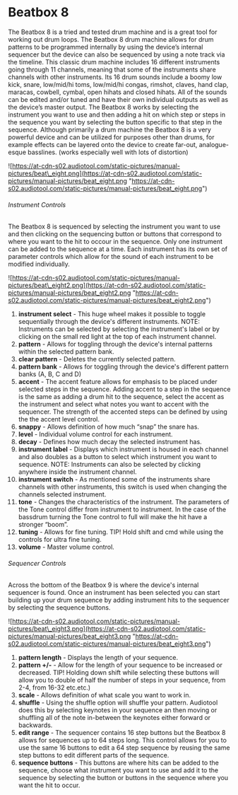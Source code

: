 # Beatbox 8

The Beatbox 8 is a tried and tested drum machine and is a great tool for
working out drum loops. The Beatbox 8 drum machine allows for drum
patterns to be programmed internally by using the device’s internal
sequencer but the device can also be sequenced by using a note track via
the timeline. This classic drum machine includes 16 different
instruments going through 11 channels, meaning that some of the
instruments share channels with other instruments. Its 16 drum sounds
include a boomy low kick, snare, low/mid/hi toms, low/mid/hi congas,
rimshot, claves, hand clap, maracas, cowbell, cymbal, open hihats and
closed hihats. All of the sounds can be edited and/or tuned and have
their own individual outputs as well as the device’s master output. The
Beatbox 8 works by selecting the instrument you want to use and then
adding a hit on which step or steps in the sequence you want by
selecting the button specific to that step in the sequence. Although
primarily a drum machine the Beatbox 8 is a very powerful device and can
be utilized for purposes other than drums, for example effects can be
layered onto the device to create far-out, analogue-esque basslines.
(works especially well with lots of distortion)

![https://at-cdn-s02.audiotool.com/static-pictures/manual-pictures/beat\_eight.png](https://at-cdn-s02.audiotool.com/static-pictures/manual-pictures/beat_eight.png
"https://at-cdn-s02.audiotool.com/static-pictures/manual-pictures/beat_eight.png")

###### Instrument Controls

The Beatbox 8 is sequenced by selecting the instrument you want to use
and then clicking on the sequencing button or buttons that correspond to
where you want to the hit to occour in the sequence. Only one instrument
can be added to the sequence at a time. Each instrument has its own set
of parameter controls which allow for the sound of each instrument to be
modified individually.

![https://at-cdn-s02.audiotool.com/static-pictures/manual-pictures/beat\_eight2.png](https://at-cdn-s02.audiotool.com/static-pictures/manual-pictures/beat_eight2.png
"https://at-cdn-s02.audiotool.com/static-pictures/manual-pictures/beat_eight2.png")

1.  **instrument select** - This huge wheel makes it possible to toggle
    sequentially through the device's different instruments. NOTE:
    Instruments can be selected by selecting the instrument's label or
    by clicking on the small red light at the top of each instrument
    channel.
2.  **pattern** - Allows for toggling through the device's internal
    patterns within the selected pattern bank.
3.  **clear pattern** - Deletes the currently selected pattern.
4.  **pattern bank** - Allows for toggling through the device's
    different pattern banks (A, B, C and D)
5.  **accent** - The accent feature allows for emphasis to be placed
    under selected steps in the sequence. Adding accent to a step in the
    sequence is the same as adding a drum hit to the sequence, select
    the accent as the instrument and select what notes you want to
    accent with the sequencer. The strength of the accented steps can be
    defined by using the the accent level control.
6.  **snappy** - Allows definition of how much “snap” the snare has.
7.  **level** - Individual volume control for each instrument.
8.  **decay** - Defines how much decay the selected instrument has.
9.  **instrument label** - Displays which instrument is housed in each
    channel and also doubles as a button to select which instrument you
    want to sequence. NOTE: Instruments can also be selected by clicking
    anywhere inside the instrument channel.
10. **instrument switch** - As mentioned some of the instruments share
    channels with other instruments, this switch is used when changing
    the channels selected instrument.
11. **tone** - Changes the characteristics of the instrument. The
    parameters of the Tone control differ from instrument to instrument.
    In the case of the bassdrum turning the Tone control to full will
    make the hit have a stronger “boom”.
12. **tuning** - Allows for fine tuning. TIP\! Hold shift and cmd while
    using the controls for ultra fine tuning.
13. **volume** - Master volume control.

###### Sequencer Controls

Across the bottom of the Beatbox 9 is where the device's internal
sequencer is found. Once an instrument has been selected you can start
building up your drum sequence by adding instrument hits to the
sequencer by selecting the sequence buttons.

![https://at-cdn-s02.audiotool.com/static-pictures/manual-pictures/beat\_eight3.png](https://at-cdn-s02.audiotool.com/static-pictures/manual-pictures/beat_eight3.png
"https://at-cdn-s02.audiotool.com/static-pictures/manual-pictures/beat_eight3.png")

1.  **pattern length** - Displays the length of your sequence.
2.  **pattern +/-** - Allow for the length of your sequence to be
    increased or decreased. TIP\! Holding down shift while selecting
    these buttons will allow you to double of half the number of steps
    in your sequence, from 2-4, from 16-32 etc.etc.)
3.  **scale** - Allows definition of what scale you want to work in.
4.  **shuffle** - Using the shuffle option will shuffle your pattern.
    Audiotool does this by selecting keynotes in your sequence an then
    moving or shuffling all of the note in-between the keynotes either
    forward or backwards.
5.  **edit range** - The sequencer contains 16 step buttons but the
    Beatbox 8 allows for sequences up to 64 steps long. This control
    allows for you to use the same 16 buttons to edit a 64 step sequence
    by reusing the same step buttons to edit different parts of the
    sequence.
6.  **sequence buttons** - This buttons are where hits can be added to
    the sequence, choose what instrument you want to use and add it to
    the sequence by selecting the button or buttons in the sequence
    where you want the hit to occur.
